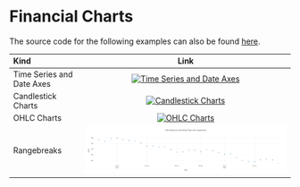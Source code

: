 # Financial Charts

The source code for the following examples can also be found [here](https://github.com/plotly/plotly.rs/tree/main/examples/financial_charts).

Kind | Link
:---|:----:
Time Series and Date Axes |[![Time Series and Date Axes](./img/time_series_and_date_axes.png)](./financial_charts/time_series_and_date_axes.md)
Candlestick Charts | [![Candlestick Charts](./img/candlestick_chart.png)](./financial_charts/candlestick_charts.md)
OHLC Charts | [![OHLC Charts](./img/ohlc_chart.png)](./financial_charts/ohlc_charts.md)
Rangebreaks | [![Rangebreaks](./img/rangebreaks.png)](./financial_charts/rangebreaks.md)
